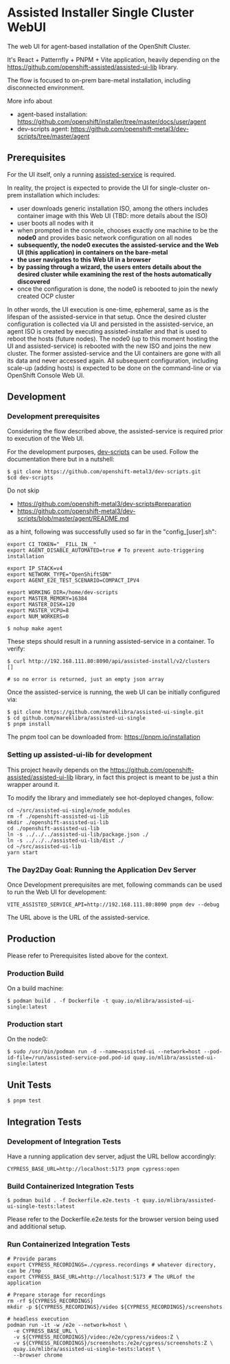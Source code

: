 # Assisted Installer Single Cluster WebUI
The web UI for agent-based installation of the OpenShift Cluster.

It's React + Patternfly + PNPM + Vite application, heavily depending on the https://github.com/openshift-assisted/assisted-ui-lib library.

The flow is focused to on-prem bare-metal installation, including disconnected environment.

More info about
- agent-based installation: https://github.com/openshift/installer/tree/master/docs/user/agent
- dev-scripts agent: https://github.com/openshift-metal3/dev-scripts/tree/master/agent

## Prerequisites
For the UI itself, only a running [assisted-service](https://github.com/openshift/assisted-service) is required.


In reality, the project is expected to provide the UI for single-cluster on-prem installation which includes:

- user downloads generic installation ISO, among the others includes container image with this Web UI (TBD: more details about the ISO)
- user boots all nodes with it
- when prompted in the console, chooses exactly one machine to be the **node0** and provides basic network configuration on all nodes
- **subsequently, the node0 executes the assisted-service and the Web UI (this application) in containers on the bare-metal**
- **the user navigates to this Web UI in a browser**
- **by passing through a wizard, the users enters details about the desired cluster while examining the rest of the hosts automatically discovered**
- once the configuration is done, the node0 is rebooted to join the newly created OCP cluster


In other words, the UI execution is one-time, ephemeral, same as is the lifespan of the assisted-service in that setup. Once the desired cluster configuration is collected via UI and persisted in the assisted-service, an agent ISO is created by executing assisted-installer and that is used to reboot the hosts (future nodes). The node0 (up to this moment hosting the UI and assisted-service) is rebooted with the new ISO and joins the new cluster. The former assisted-service and the UI containers are gone with all its data and never accessed again. All subsequent configuration, including scale-up (adding hosts) is expected to be done on the command-line or via OpenShift Console Web UI.

## Development

### Development prerequisites
Considering the flow described above, the assisted-service is required prior to execution of the Web UI.

For the development purposes, [dev-scripts](https://github.com/openshift-metal3/dev-scripts/tree/master/agent) can be used.
Follow the documentation there but in a nutshell:
```
$ git clone https://github.com/openshift-metal3/dev-scripts.git
$cd dev-scripts
```

Do not skip
- https://github.com/openshift-metal3/dev-scripts#preparation
- https://github.com/openshift-metal3/dev-scripts/blob/master/agent/README.md

as a hint, following was successfully used so far in the "config_[user].sh":

```
export CI_TOKEN="__FILL_IN__"
export AGENT_DISABLE_AUTOMATED=true # To prevent auto-triggering installation

export IP_STACK=v4
export NETWORK_TYPE="OpenShiftSDN"
export AGENT_E2E_TEST_SCENARIO=COMPACT_IPV4

export WORKING_DIR=/home/dev-scripts
export MASTER_MEMORY=16384
export MASTER_DISK=120
export MASTER_VCPU=8
export NUM_WORKERS=0

```

```
$ nohup make agent
```

These steps should result in a running assisted-service in a container.
To verify:
```
$ curl http://192.168.111.80:8090/api/assisted-install/v2/clusters
[] 

# so no error is returned, just an empty json array
```

Once the assisted-service is running, the web UI can be initially configured via:
```
$ git clone https://github.com/mareklibra/assisted-ui-single.git
$ cd github.com/mareklibra/assisted-ui-single
$ pnpm install
```

The pnpm tool can be downloaded from: https://pnpm.io/installation

### Setting up assisted-ui-lib for development
This project heavily depends on the https://github.com/openshift-assisted/assisted-ui-lib library, in fact this project is meant to be just a thin wrapper around it.

To modify the library and immediately see hot-deployed changes, follow:
```
cd ~/src/assisted-ui-single/node_modules
rm -f ./openshift-assisted-ui-lib
mkdir ./openshift-assisted-ui-lib
cd ./openshift-assisted-ui-lib
ln -s ../../../assisted-ui-lib/package.json ./
ln -s ../../../assisted-ui-lib/dist ./
cd ~/src/assisted-ui-lib
yarn start

```

### The Day2Day Goal: Running the Application Dev Server
Once Development prerequisites are met, following commands can be used to run the Web UI for development:

```
VITE_ASSISTED_SERVICE_API=http://192.168.111.80:8090 pnpm dev --debug
```

The URL above is the URL of the assisted-service.

## Production
Please refer to Prerequisites listed above for the context.

### Production Build
On a build machine:

```
$ podman build . -f Dockerfile -t quay.io/mlibra/assisted-ui-single:latest
```

### Production start
On the node0:
```
$ sudo /usr/bin/podman run -d --name=assisted-ui --network=host --pod-id-file=/run/assisted-service-pod.pod-id quay.io/mlibra/assisted-ui-single:latest
```

## Unit Tests
```
$ pnpm test
```

## Integration Tests
### Development of Integration Tests
Have a running application dev server, adjust the URL bellow accordingly:

```
CYPRESS_BASE_URL=http://localhost:5173 pnpm cypress:open
```

### Build Containerized Integration Tests
```
$ podman build . -f Dockerfile.e2e.tests -t quay.io/mlibra/assisted-ui-single-tests:latest
```

Please refer to the Dockerfile.e2e.tests for the browser version being used and additional setup.

### Run Containerized Integration Tests
```
# Provide params
export CYPRESS_RECORDINGS=./cypress.recordings # whatever directory, can be /tmp
export CYPRESS_BASE_URL=http://localhost:5173 # The URLof the application

# Prepare storage for recordings
rm -rf ${CYPRESS_RECORDINGS}
mkdir -p ${CYPRESS_RECORDINGS}/video ${CYPRESS_RECORDINGS}/screenshots

# headless execution
podman run -it -w /e2e --network=host \
  -e CYPRESS_BASE_URL \ 
  -v ${CYPRESS_RECORDINGS}/video:/e2e/cypress/videos:Z \
  -v ${CYPRESS_RECORDINGS}/screenshots:/e2e/cypress/screenshots:Z \
  quay.io/mlibra/assisted-ui-single-tests:latest \
  --browser chrome
```
